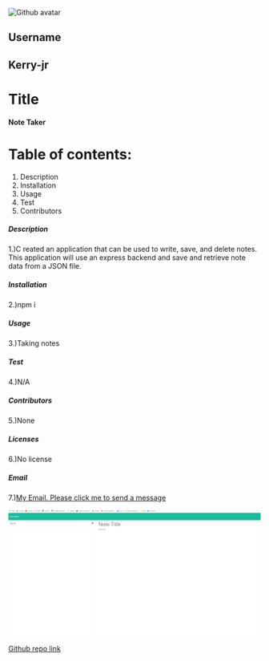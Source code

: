 
![Github avatar](https://avatars3.githubusercontent.com/u/59150488?v=4)

## Username
## Kerry-jr
# Title
#### Note Taker
# Table of contents:
1. Description
1. Installation
1. Usage
1. Test
1. Contributors
##### Description
1.)C reated an application that can be used to write, save, and delete notes. This application will use an express backend and save and retrieve note data from a JSON file.
##### Installation
2.)npm i
##### Usage
3.)Taking notes
##### Test
4.)N/A
##### Contributors
5.)None
##### Licenses
6.)No license
##### Email
7.)[My Email. Please click me to send a message](mailto:kerrysfs@gmail.com)

![Image of Kerry's App](./assets/image/app.PNG)


[Github repo link](https://github.com/Kerry-Jr "Your github repo")
  

  
 
  

  


